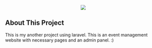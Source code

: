 <p align="center"><img src="https://laravel.com/assets/img/components/logo-laravel.svg"></p>


## About This Project

This is my another project using laravel. This is an event management website with necessary pages and an admin panel.
:)

